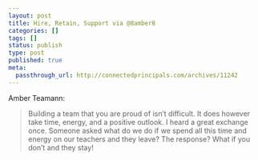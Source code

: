 ```yaml
---
layout: post
title: Hire, Retain, Support via @8amber8
categories: []
tags: []
status: publish
type: post
published: true
meta:
  passthrough_url: http://connectedprincipals.com/archives/11242
---
```


Amber Teamann:


>Building a team that you are proud of isn’t difficult. It does however take time, energy, and a positive outlook. I heard a great exchange once. Someone asked what do we do if we spend all this time and energy on our teachers and they leave? The response? What if you don’t and they stay!
